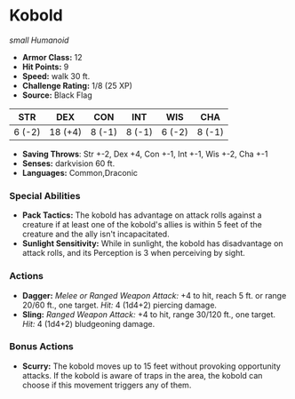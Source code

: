 # Kobold

*small* *Humanoid*

- **Armor Class:** 12
- **Hit Points:** 9 
- **Speed:** walk 30 ft.
- **Challenge Rating:** 1/8 (25 XP)
- **Source:** Black Flag

| STR | DEX | CON | INT | WIS | CHA |
| --- | --- | --- | --- | --- | --- |
| 6 (-2) | 18 (+4) | 8 (-1) | 8 (-1) | 6 (-2) | 8 (-1) |

- **Saving Throws**: Str +-2, Dex +4, Con +-1, Int +-1, Wis +-2, Cha +-1
- **Senses:** darkvision 60 ft.
- **Languages:** Common,Draconic

### Special Abilities

- **Pack Tactics:** The kobold has advantage on attack rolls against a creature if at least one of the kobold's allies is within 5 feet of the creature and the ally isn't incapacitated.
- **Sunlight Sensitivity:** While in sunlight, the kobold has disadvantage on attack rolls, and its Perception is 3 when perceiving by sight.

### Actions

- **Dagger:** _Melee or Ranged Weapon Attack:_ +4 to hit, reach 5 ft. or range 20/60 ft., one target. _Hit:_ 4 (1d4+2) piercing damage.
- **Sling:** _Ranged Weapon Attack:_ +4 to hit, range 30/120 ft., one target. _Hit:_ 4 (1d4+2) bludgeoning damage.

### Bonus Actions

- **Scurry:** The kobold moves up to 15 feet without provoking opportunity attacks. If the kobold is aware of traps in the area, the kobold can choose if this movement triggers any of them.
